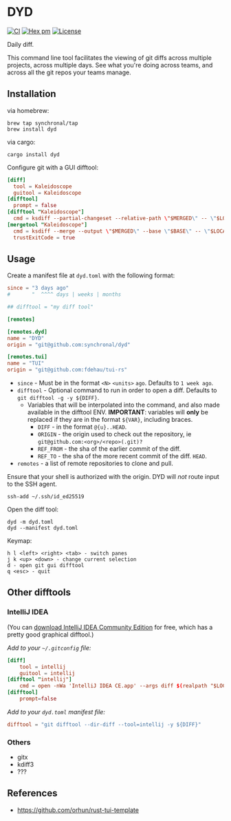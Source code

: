 # DYD

[![CI](https://github.com/synchronal/dyd/actions/workflows/tests.yml/badge.svg)](https://github.com/synchronal/dyd/actions)
[![Hex pm](http://img.shields.io/crates/v/dyd.svg?style=flat)](https://crates.io/crates/dyd)
[![License](http://img.shields.io/github/license/synchronal/dyd.svg?style=flat)](https://github.com/synchronal/dyd/blob/main/LICENSE.md)

Daily diff.

This command line tool facilitates the viewing of git diffs across multiple projects, across
multiple days. See what you're doing across teams, and across all the git repos your teams
manage.


## Installation

via homebrew:

```shell
brew tap synchronal/tap
brew install dyd
```

via cargo:

```shell
cargo install dyd
```

Configure git with a GUI difftool:

```toml
[diff]
  tool = Kaleidoscope
  guitool = Kaleidoscope
[difftool]
  prompt = false
[difftool "Kaleidoscope"]
  cmd = ksdiff --partial-changeset --relative-path \"$MERGED\" -- \"$LOCAL\" \"$REMOTE\"
[mergetool "Kaleidoscope"]
  cmd = ksdiff --merge --output \"$MERGED\" --base \"$BASE\" -- \"$LOCAL\" --snapshot \"$REMOTE\" --snapshot
  trustExitCode = true
```


## Usage

Create a manifest file at `dyd.toml` with the following format:

```toml
since = "3 days ago"
#       "  ^^^^ days | weeks | months

## difftool = "my diff tool"

[remotes]

[remotes.dyd]
name = "DYD"
origin = "git@github.com:synchronal/dyd"

[remotes.tui]
name = "TUI"
origin = "git@github.com:fdehau/tui-rs"
```

- `since` - Must be in the format `<N>` `<units>` `ago`. Defaults to `1 week ago`.
- `difftool` - Optional command to run in order to open a diff. Defaults to `git difftool -g -y ${DIFF}`.
  - Variables that will be interpolated into the command, and also made available in the difftool
    ENV. **IMPORTANT**: variables will **only** be replaced if they are in the format `${VAR}`,
    including braces.
    - `DIFF` - in the format `@{u}..HEAD`.
    - `ORIGIN` - the origin used to check out the repository, ie
      `git@github.com:<org>/<repo>(.git)?`
    - `REF_FROM` - the sha of the earlier commit of the diff.
    - `REF_TO` - the sha of the more recent commit of the diff. `HEAD`.
- `remotes` - a list of remote repositories to clone and pull.

Ensure that your shell is authorized with the origin. DYD will *not* route input to the SSH agent.

```shell
ssh-add ~/.ssh/id_ed25519
```

Open the diff tool:

```shell
dyd -m dyd.toml
dyd --manifest dyd.toml
```

Keymap:

```
h l <left> <right> <tab> - switch panes
j k <up> <down> - change current selection
d - open git gui difftool
q <esc> - quit
```


## Other difftools

### IntelliJ IDEA

(You can [download IntelliJ IDEA Community Edition](https://www.jetbrains.com/idea/download/#section=mac) 
for free, which has a pretty good graphical difftool.)

*Add to your `~/.gitconfig` file:*

```toml
[diff]
	tool = intellij
	guitool = intellij
[difftool "intellij"]
	cmd = open -nWa 'IntelliJ IDEA CE.app' --args diff $(realpath "$LOCAL") $(realpath "$REMOTE")
[difftool]
	prompt=false
```

*Add to your `dyd.toml` manifest file:*

```toml
difftool = "git difftool --dir-diff --tool=intellij -y ${DIFF}"
```

### Others
- gitx
- kdiff3
- ???


## References

- https://github.com/orhun/rust-tui-template

